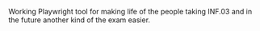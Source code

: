 Working Playwright tool for making life of the people taking INF.03 and in the future another kind of the exam easier.
